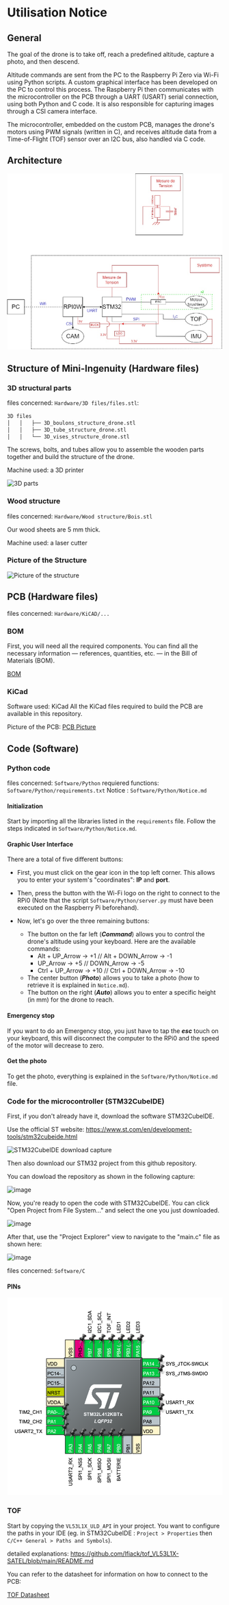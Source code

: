 # Utilisation Notice

## General 

The goal of the drone is to take off, reach a predefined altitude, capture a photo, and then descend.

Altitude commands are sent from the PC to the Raspberry Pi Zero via Wi-Fi using Python scripts. A custom graphical interface has been developed on the PC to control this process. The Raspberry Pi then communicates with the microcontroller on the PCB through a UART (USART) serial connection, using both Python and C code. It is also responsible for capturing images through a CSI camera interface.

The microcontroller, embedded on the custom PCB, manages the drone's motors using PWM signals (written in C), and receives altitude data from a Time-of-Flight (TOF) sensor over an I2C bus, also handled via C code.

## Architecture 

![Mini Ingenuity Drone architecture](Hardware/Architecture/Architecture%20Schematic%20V4.jpg)

## Structure of Mini-Ingenuity (Hardware files)

### 3D structural parts 
 
files concerned: `Hardware/3D files/files.stl`:
``````
3D files
│   │   ├── 3D_boulons_structure_drone.stl
│   │   ├── 3D_tube_structure_drone.stl
│   │   └── 3D_vises_structure_drone.stl
``````
The screws, bolts, and tubes allow you to assemble the wooden parts together and build the structure of the drone.

Machine used: a 3D printer

![3D parts](Assets/3D.png)

### Wood structure 

files concerned: `Hardware/Wood structure/Bois.stl`

Our wood sheets are 5 mm thick. 

Machine used: a laser cutter 

### Picture of the Structure 

![Picture of the structure](Assets/3D_Montage.png)

## PCB (Hardware files)

files concerned: `Hardware/KiCAD/...`

### BOM

First, you will need all the required components. You can find all the necessary information — references, quantities, etc. — in the Bill of Materials (BOM).

[BOM](Hardware/KiCAD/BOMv3.csv)

### KiCad

Software used: KiCad
All the KiCad files required to build the PCB are available in this repository.

Picture of the PCB: [PCB Picture](Assets/IMG_6468.png)

## Code (Software)

### Python code 

files concerned: `Software/Python`
requiered functions: `Software/Python/requirements.txt`
Notice : `Software/Python/Notice.md`

#### Initialization

Start by importing all the libraries listed in the `requirements` file. Follow the steps indicated in `Software/Python/Notice.md`.

#### Graphic User Interface

There are a total of five different buttons:  
- First, you must click on the gear icon in the top left corner. This allows you to enter your system's "coordinates": **IP** and **port**.  

- Then, press the button with the Wi-Fi logo on the right to connect to the RPi0 (Note that the script `Software/Python/server.py` must have been executed on the Raspberry Pi beforehand).  

- Now, let's go over the three remaining buttons:  
    - The button on the far left (***Command***) allows you to control the drone's altitude using your keyboard. Here are the available commands:  
        - Alt + UP_Arrow → +1   //   Alt + DOWN_Arrow → -1  
        - UP_Arrow → +5   //   DOWN_Arrow → -5  
        - Ctrl + UP_Arrow → +10   //   Ctrl + DOWN_Arrow → -10  
    - The center button (***Photo***) allows you to take a photo (how to retrieve it is explained in `Notice.md`).  
    - The button on the right (***Auto***) allows you to enter a specific height (in mm) for the drone to reach.

#### Emergency stop

If you want to do an Emergency stop, you just have to tap the ***esc*** touch on your keyboard, this will disconnect the computer to the RPi0 and the speed of the motor will decrease to zero. 

#### Get the photo

To get the photo, everything is explained in the `Software/Python/Notice.md` file. 

### Code for the microcontroller (STM32CubeIDE)

First, if you don't already have it, download the software STM32CubeIDE. 

Use the official ST website: https://www.st.com/en/development-tools/stm32cubeide.html

<img width="895" alt="STM32CubeIDE download capture" src="https://github.com/user-attachments/assets/7ebe9ae1-77f5-43e1-b3b6-7d346988740f" />


Then also download our STM32 project from this github repository.

You can dowload the repository as shown in the following capture:

![image](https://github.com/user-attachments/assets/6c6a8438-3ebc-40d2-958b-6cc9d564f9d8)

Now, you're ready to open the code with STM32CubeIDE. You can click "Open Project from File System..." and select the one you just downloaded.

![image](https://github.com/user-attachments/assets/33017724-4e7a-4a51-8376-77374d538231)

After that, use the "Project Explorer" view to navigate to the "main.c" file as shown here:

![image](https://github.com/user-attachments/assets/13d1f665-b663-4c77-becd-4bef25b83f6b)



files concerned: `Software/C`

#### PINs

![PIN](Hardware/STM32_Pins.png)


### TOF 

Start by copying the ```VL53L1X_ULD_API``` in your project. You want to configure the paths in your IDE (eg. in STM32CubeIDE : ```Project > Properties``` then ```C/C++ General > Paths and Symbols```).

detailed explanations: https://github.com/lfiack/tof_VL53L1X-SATEL/blob/main/README.md

You can refer to the datasheet for information on how to connect to the PCB: 

[TOF Datasheet](Datasheets/TOF.pdf)


